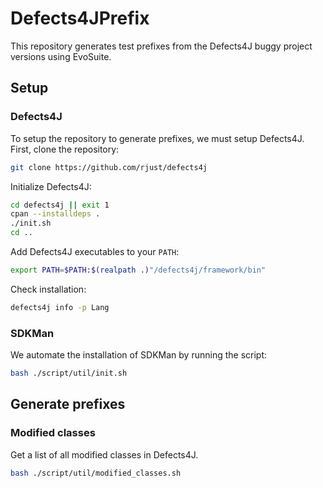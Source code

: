 # Defects4JPrefix

This repository generates test prefixes from the Defects4J buggy project versions using EvoSuite.

## Setup

### Defects4J

To setup the repository to generate prefixes, we must setup Defects4J. First, clone the repository:

```bash
git clone https://github.com/rjust/defects4j
```

Initialize Defects4J:

```bash
cd defects4j || exit 1
cpan --installdeps .
./init.sh
cd ..
```

Add Defects4J executables to your `PATH`:

```bash
export PATH=$PATH:$(realpath .)"/defects4j/framework/bin"
```

Check installation:
```bash
defects4j info -p Lang
```

### SDKMan

We automate the installation of SDKMan by running the script:

```bash
bash ./script/util/init.sh
```

## Generate prefixes

### Modified classes

Get a list of all modified classes in Defects4J.

```bash
bash ./script/util/modified_classes.sh
```
